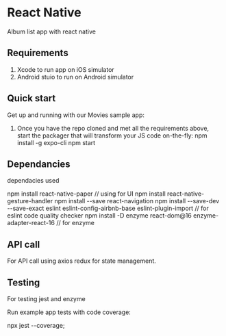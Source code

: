 React Native
=======

Album list app with react native

## Requirements

1. Xcode to run app on iOS simulator
2. Android stuio to run on Android simulator

## Quick start

Get up and running with our Movies sample app:

1. Once you have the repo cloned and met all the requirements above, start the
packager that will transform your JS code on-the-fly:
npm install -g expo-cli
npm start

## Dependancies 
dependacies used 

npm install react-native-paper    // using for UI 
npm install react-native-gesture-handler 
npm install --save react-navigation
npm install --save-dev --save-exact eslint eslint-config-airbnb-base eslint-plugin-import  // for eslint code quality checker
npm install -D enzyme react-dom@16 enzyme-adapter-react-16  // for enzyme


## API call
For API call using axios
redux for state management.  

## Testing
For testing jest and enzyme 

Run example app tests with code coverage:

npx jest --coverage;